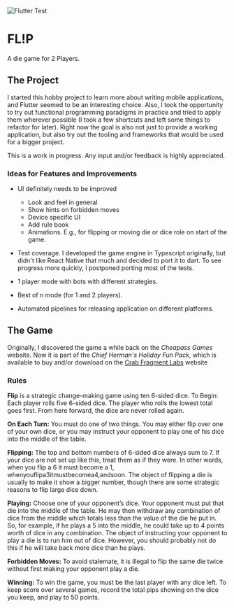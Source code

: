 ![Flutter Test](https://github.com/michaelzingg/flip/actions/workflows/flutter_test.yml/badge.svg)

# FL!P

A die game for 2 Players.

## The Project

I started this hobby project to learn more about writing mobile applications, and Flutter seemed to be an interesting choice. Also, I took the opportunity to try out functional programming paradigms in practice and tried to apply them wherever possible (I took a few shortcuts and left some things to refactor for later). Right now the goal is also not just to provide a working application, but also try out the tooling and frameworks that would be used for a bigger project.

This is a work in progress. Any input and/or feedback is highly appreciated.

### Ideas for Features and Improvements

- UI definitely needs to be improved

  - Look and feel in general
  - Show hints on forbidden moves
  - Device specific UI
  - Add rule book
  - Animations. E.g., for flipping or moving die or dice role on start of the game.

- Test coverage. I developed the game engine in Typescript originally, but didn't like React Native that much and decided to port it to dart. To see progress more quickly, I postponed porting most of the tests.
- 1 player mode with bots with different strategies.
- Best of n mode (for 1 and 2 players).
- Automated pipelines for releasing application on different platforms.

## The Game

Originally, I discovered the game a while back on the _Cheapass Games_ website.
Now it is part of the _Chief Herman's Holiday Fun Pack_, which is available to buy and/or download on the [Crab Fragment Labs](https://crabfragmentlabs.com/shop/p/chief-herman-1) website

### Rules

**Flip** is a strategic change-making game using ten 6-sided dice.
To Begin: Each player rolls five 6-sided dice. The player who rolls the lowest total goes first. From here forward, the dice are never rolled again.

**On Each Turn:** You must do one of two things. You may either flip over one of your own dice, or you may instruct your opponent to play one of his dice into the middle of the table.

**Flipping:** The top and bottom numbers of 6-sided dice always sum to 7. If your dice are not set up like this, treat them as if they were. In other words, when you flip a 6 it must become a 1, whenyouflipa3itmustbecomea4,andsoon.
The object of flipping a die is usually to make it show a bigger number, though there are some strategic reasons to flip large dice down.

**Playing:** Choose one of your opponent’s dice. Your opponent must put that die into the middle of the table. He may then withdraw any combination of dice from the middle which totals less than the value of the die he put in. So, for example, if he plays a 5 into the middle, he could take up to 4 points worth of dice in any combination.
The object of instructing your opponent to play a die is to run him out of dice. However, you should probably not do this if he will take back more dice than he plays.

**Forbidden Moves:** To avoid stalemate, it is illegal to flip the same die twice without first making your opponent play a die.

**Winning:** To win the game, you must be the last player with any dice left. To keep score over several games, record the total pips showing on the dice you keep, and play to 50 points.
